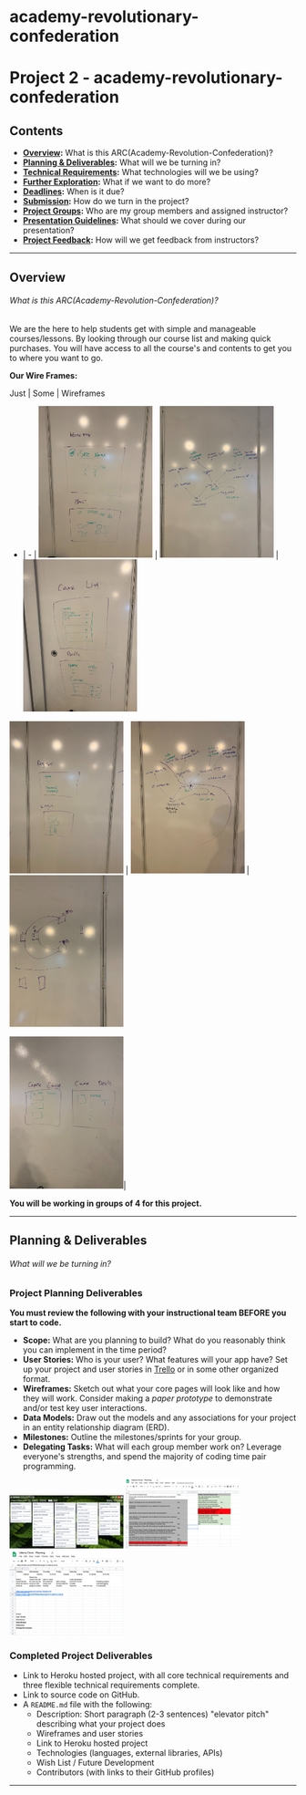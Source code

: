 # academy-revolutionary-confederation

# Project 2 - academy-revolutionary-confederation


## Contents

* **[Overview](#overview):** What is this ARC(Academy-Revolution-Confederation)?
* **[Planning & Deliverables](#planning--deliverables):** What will we be turning in?
* **[Technical Requirements](#technical-requirements):** What technologies will we be using?
* **[Further Exploration](#further-exploration):** What if we want to do more?
* **[Deadlines](#deadlines):** When is it due?
* **[Submission](#submission):** How do we turn in the project?
* **[Project Groups](#project-groups):** Who are my group members and assigned instructor?
* **[Presentation Guidelines](#presentation-guidelines):** What should we cover during our presentation?
* **[Project Feedback](#project-feedback):** How will we get feedback from instructors?

---

## Overview

###### What is this ARC(Academy-Revolution-Confederation)?

We are the here to help students get with simple and manageable courses/lessons. By looking through our course list and making quick purchases. You will have access to all the course's and contents to get you to where you want to go.

**Our Wire Frames:**

Just | Some | Wireframes
- | - | 
<img src="arc_app/static/img/wireframe1.jpg" width=200> | <img src="arc_app/static/img/wireframe2.jpg" width=200> | <img src="arc_app/static/img/wireframe3.jpg" width=200>

<img src="arc_app/static/img/wireframe4.jpg" width=200> | <img src="arc_app/static/img/wireframe5.jpg" width=200> | <img src="arc_app/static/img/wireframe6.jpg" width=200>

<img src="arc_app/static/img/wireframe7.jpg" width=200>|


**You will be working in groups of 4 for this project.**

---

## Planning & Deliverables

###### What will we be turning in?

### Project Planning Deliverables

**You must review the following with your instructional team BEFORE you start to code.**

* **Scope:** What are you planning to build? What do you reasonably think you can implement in the time period?
* **User Stories:** Who is your user? What features will your app have? Set up your project and user stories in <a href="https://trello.com" target="_blank">Trello</a> or in some other organized format.
* **Wireframes:** Sketch out what your core pages will look like and how they will work. Consider making a *paper prototype* to demonstrate and/or test key user interactions.
* **Data Models:** Draw out the models and any associations for your project in an entity relationship diagram (ERD).
* **Milestones:** Outline the milestones/sprints for your group.
* **Delegating Tasks:** What will each group member work on? Leverage everyone's strengths, and spend the majority of coding time pair programming.

<img src="arc_app/static/img/trelloARC1.png" width=200>
<img src="arc_app/static/img/toDoListARC.png" width=200>
<img src="arc_app/static/img/scheduleARC.png" width=200>



### Completed Project Deliverables

* Link to Heroku hosted project, with all core technical requirements and three flexible technical requirements complete.
* Link to source code on GitHub.
* A `README.md` file with the following:
  * Description: Short paragraph (2-3 sentences) "elevator pitch" describing what your project does
  * Wireframes and user stories
  * Link to Heroku hosted project
  * Technologies (languages, external libraries, APIs)
  * Wish List / Future Development
  * Contributors (with links to their GitHub profiles)

---
